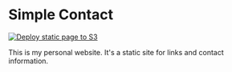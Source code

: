 # Simple Contact

[![Deploy static page to S3](https://github.com/sgoley/Personal-Contact/actions/workflows/workflow.yml/badge.svg?branch=master)](https://github.com/sgoley/Personal-Contact/actions/workflows/workflow.yml)

This is my personal website. It's a static site for links and contact information.
